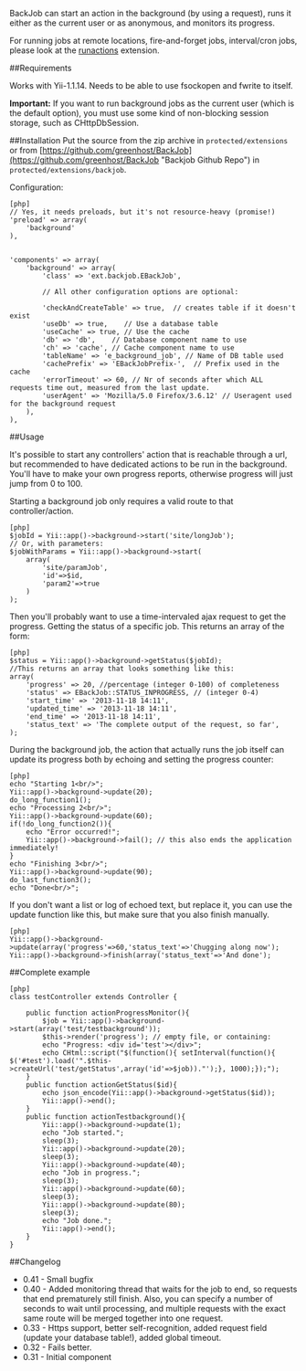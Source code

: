 BackJob can start an action in the background (by using a request), runs it either as the current user or as anonymous, and monitors its progress.

For running jobs at remote locations, fire-and-forget jobs, interval/cron jobs, please look at the [runactions](http://www.yiiframework.com/extension/runactions "runactions") extension.

##Requirements

Works with Yii-1.1.14. Needs to be able to use fsockopen and fwrite to itself.

**Important:** If you want to run background jobs as the current user (which is the default option), you must use some kind of non-blocking session storage, such as CHttpDbSession.


##Installation
Put the source from the zip archive in `protected/extensions` or from [https://github.com/greenhost/BackJob](https://github.com/greenhost/BackJob "Backjob Github Repo") in `protected/extensions/backjob`.

Configuration:
~~~
[php]
// Yes, it needs preloads, but it's not resource-heavy (promise!)
'preload' => array(
	'background'
),


'components' => array(
	'background' => array(
		'class' => 'ext.backjob.EBackJob',

		// All other configuration options are optional:

		'checkAndCreateTable' => true,  // creates table if it doesn't exist
		'useDb' => true,    // Use a database table
		'useCache' => true, // Use the cache
		'db' => 'db',    // Database component name to use
		'ch' => 'cache', // Cache component name to use
		'tableName' => 'e_background_job', // Name of DB table used
		'cachePrefix' => 'EBackJobPrefix-',  // Prefix used in the cache
		'errorTimeout' => 60, // Nr of seconds after which ALL requests time out, measured from the last update.
		'userAgent' => 'Mozilla/5.0 Firefox/3.6.12' // Useragent used for the background request
	),
),
~~~

##Usage

It's possible to start any controllers' action that is reachable through a url, but recommended to have dedicated actions to be run in the background. You'll have to make your own progress reports, otherwise progress will just jump from 0 to 100.

Starting a background job only requires a valid route to that controller/action.
~~~
[php]
$jobId = Yii::app()->background->start('site/longJob');
// Or, with parameters:
$jobWithParams = Yii::app()->background->start(
	array(
		'site/paramJob', 
		'id'=>$id, 
		'param2'=>true
	)
);
~~~	

Then you'll probably want to use a time-intervaled ajax request to get the progress.
Getting the status of a specific job. This returns an array of the form:
~~~
[php]
$status = Yii::app()->background->getStatus($jobId);
//This returns an array that looks something like this:
array(
	'progress' => 20, //percentage (integer 0-100) of completeness
	'status' => EBackJob::STATUS_INPROGRESS, // (integer 0-4)
	'start_time' => '2013-11-18 14:11',
	'updated_time' => '2013-11-18 14:11',
	'end_time' => '2013-11-18 14:11',
	'status_text' => 'The complete output of the request, so far',
);
~~~

During the background job, the action that actually runs the job itself can update its progress both by echoing and setting the progress counter:
~~~
[php]
echo "Starting 1<br/>";
Yii::app()->background->update(20);
do_long_function1();
echo "Processing 2<br/>";
Yii::app()->background->update(60);
if(!do_long_function2()){
    echo "Error occurred!";
    Yii::app()->background->fail(); // this also ends the application immediately!
}
echo "Finishing 3<br/>";
Yii::app()->background->update(90);
do_last_function3();
echo "Done<br/>";
~~~

If you don't want a list or log of echoed text, but replace it, you can use the update function like this, but make sure that you also finish manually.
~~~
[php]
Yii::app()->background->update(array('progress'=>60,'status_text'=>'Chugging along now');
Yii::app()->background->finish(array('status_text'=>'And done');
~~~


##Complete example
~~~
[php]
class testController extends Controller {

	public function actionProgressMonitor(){
		$job = Yii::app()->background->start(array('test/testbackground'));
		$this->render('progress'); // empty file, or containing:
		echo "Progress: <div id='test'></div>";
		echo CHtml::script("$(function(){ setInterval(function(){ $('#test').load('".$this->createUrl('test/getStatus',array('id'=>$job))."');}, 1000);});");
	}
	public function actionGetStatus($id){
		echo json_encode(Yii::app()->background->getStatus($id));
		Yii::app()->end();
	}
	public function actionTestbackground(){
		Yii::app()->background->update(1);
		echo "Job started.";
		sleep(3);
		Yii::app()->background->update(20);
		sleep(3);
		Yii::app()->background->update(40);
		echo "Job in progress.";
		sleep(3);
		Yii::app()->background->update(60);
		sleep(3);
		Yii::app()->background->update(80);
		sleep(3);
		echo "Job done.";
		Yii::app()->end();
	}
}
~~~

##Changelog
- 0.41 - Small bugfix
- 0.40 - Added monitoring thread that waits for the job to end, so requests that end prematurely still finish. Also, you can specify a number of seconds to wait until processing, and multiple requests with the exact same route will be merged together into one request.
- 0.33 - Https support, better self-recognition, added request field (update your database table!), added global timeout.
- 0.32 - Fails better.
- 0.31 - Initial component

